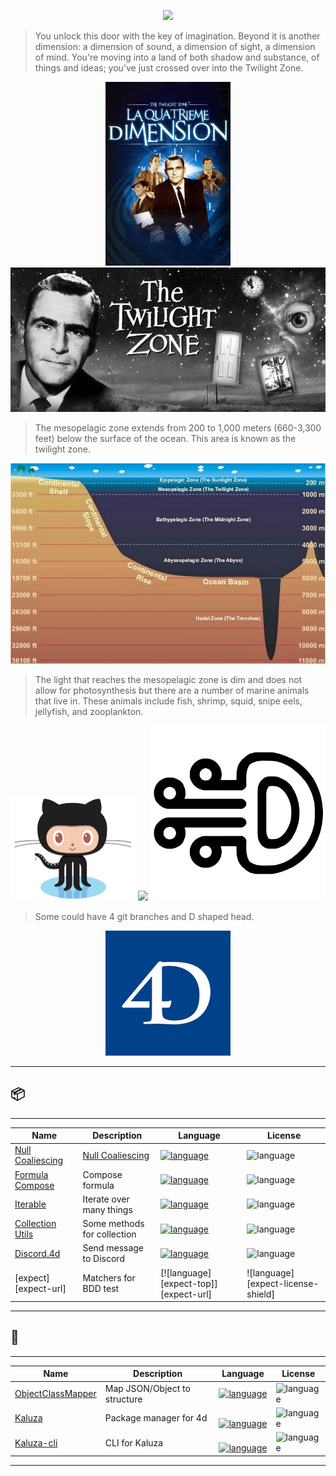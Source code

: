 <p align="center">
<img src="https://upload.wikimedia.org/wikipedia/en/e/e8/Dimension404Title.jpg"/>
</p>

> You unlock this door with the key of imagination. Beyond it is another dimension: a dimension of sound, a dimension of sight, a dimension of mind. You're moving into a land of both shadow and substance, of things and ideas; you've just crossed over into the Twilight Zone.

<p align="center">
<img src="La_Quatrieme_Dimension.jpg" width="200px" /> <img src="The_Twilight_Zone.jpg" width="640px" />
</p>

> The mesopelagic zone extends from 200 to 1,000 meters (660-3,300 feet) below the surface of the ocean. This area is known as the twilight zone.
<p align="center">
<img src="The_Mesopelagic_Zone.jpg"/>
</p>

>  The light that reaches the mesopelagic zone is dim and does not allow for photosynthesis but there are a number of marine animals that live in. These animals include fish, shrimp, squid, snipe eels, jellyfish, and zooplankton.

<p align="center">
<div align="center">
 <img src="Octocat.png" width="200px" /> <img src="https://avatars2.githubusercontent.com/u/59135882?s=460&v=4" width="280px" /> <img src="GithubAvatarRotate.png" width="280px" />
</div>
</p>

> Some could have 4 git branches and D shaped head.

<p align="center"><img src="4D.jpg" width="200px" /></p>

---
## 📦
---

|Name|Description|Language|License|
|-|-|-|-|
| [Null Coaliescing][NullCoaliescing-url] | [Null Coaliescing](https://en.wikipedia.org/wiki/Null_coalescing_operator) | [![language][NullCoaliescing-top]][NullCoaliescing-url] | ![language][NullCoaliescing-license-shield] |
| [Formula Compose][formula_compose-url] | Compose formula | [![language][formula_compose-top]][formula_compose-url] | ![language][formula_compose-license-shield] |
| [Iterable][Iterable-url] | Iterate over many things| [![language][Iterable-top]][Iterable-url] | ![language][Iterable-license-shield] |
| [Collection Utils][CollectionUtils-url] | Some methods for collection | [![language][CollectionUtils-top]][CollectionUtils-url] | ![language][CollectionUtils-license-shield] |
| [Discord.4d][Discord.4d-url] | Send message to Discord | [![language][Discord.4d-top]][Discord.4d-url] | ![language][Discord.4d-license-shield] |
| [expect][expect-url] | Matchers for BDD test | [![language][expect-top]][expect-url] | ![language][expect-license-shield] |

---
## 🚧
---

|Name|Description|Language|License|
|-|-|-|-|
| [ObjectClassMapper][ObjectClassMapper-url] | Map JSON/Object to structure | [![language][ObjectClassMapper-top]][ObjectClassMapper-url] | ![language][ObjectClassMapper-license-shield] |
| [Kaluza][Kaluza-url] | Package manager for 4d | [![language][Kaluza-top]][Kaluza-url] | ![language][Kaluza-license-shield] |
| [Kaluza-cli][Kaluza-cli-url] | CLI for Kaluza | [![language][Kaluza-cli-top]][Kaluza-cli-url] | ![language][Kaluza-cli-license-shield] |

---

[NullCoaliescing-top]: https://img.shields.io/github/languages/top/mesopelagique/NullCoaliescing.svg
[NullCoaliescing-url]: NullCoaliescing
[NullCoaliescing-license-shield]: https://img.shields.io/github/license/mesopelagique/NullCoaliescing
[formula_compose-top]: https://img.shields.io/github/languages/top/mesopelagique/formula_compose.svg
[formula_compose-url]: formula_compose
[formula_compose-license-shield]: https://img.shields.io/github/license/mesopelagique/formula_compose
[CollectionUtils-top]: https://img.shields.io/github/languages/top/mesopelagique/CollectionUtils.svg
[CollectionUtils-url]: CollectionUtils
[CollectionUtils-license-shield]: https://img.shields.io/github/license/mesopelagique/CollectionUtils
[ObjectClassMapper-top]: https://img.shields.io/github/languages/top/mesopelagique/ObjectClassMapper.svg
[ObjectClassMapper-url]: ObjectClassMapper
[ObjectClassMapper-license-shield]: https://img.shields.io/github/license/mesopelagique/ObjectClassMapper
[Kaluza-top]: https://img.shields.io/github/languages/top/mesopelagique/Kaluza.svg
[Kaluza-url]: Kaluza
[Kaluza-license-shield]: https://img.shields.io/github/license/mesopelagique/kaluza
[Kaluza-cli-top]: https://img.shields.io/github/languages/top/mesopelagique/kaluza-cli.svg
[Kaluza-cli-url]: kaluza-cli
[Kaluza-cli-license-shield]: https://img.shields.io/github/license/mesopelagique/kaluza-cli
[Iterable-top]: https://img.shields.io/github/languages/top/mesopelagique/Iterable.svg
[Iterable-url]: Iterable
[Iterable-license-shield]: https://img.shields.io/github/license/mesopelagique/Iterable
[Discord.4d-top]: https://img.shields.io/github/languages/top/mesopelagique/Discord.4d.svg
[Discord.4d-url]: Discord.4d
[Discord.4d-license-shield]: https://img.shields.io/github/license/mesopelagique/Discord.4d
[expect.4d-top]: https://img.shields.io/github/languages/top/mesopelagique/expect.svg
[expect.4d-url]: expect
[expect.4d-license-shield]: https://img.shields.io/github/license/mesopelagique/expect.4d
